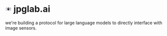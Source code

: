 # <img src="public/jpglab.png" alt="jpglab" style="height:20px;" /> jpglab.ai

we're building a protocol for large language models to directly interface with image sensors.
